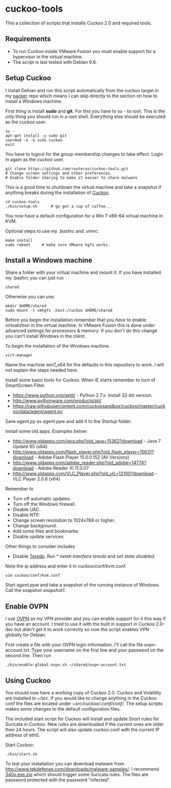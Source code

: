 # cuckoo-tools

This a collection of scripts that installs Cuckoo 2.0 and required tools.

## Requirements

* To run Cuckoo inside VMware Fusion you must enable support for a hypervisor in the virtual machine.
* The script is last tested with Debian 9.6.

## Setup Cuckoo

I install Debian and run this script automatically from the cuckoo target in my [packer](https://github.com/reuteras/packer) repo which means I can skip directly to the section on how to install a Windows machine.

First thing is install **sudo** and **git**. For this you have to *su -* to *root*. This is the _only_ thing you should run in a root shell. Everything else should be executed as the _cuckoo_ user.

    su -
    apt-get install -y sudo git
    usermod -a -G sudo cuckoo
    exit

You have to logout for the group membership changes to take effect. Login in again as the _cuckoo_ user.

    git clone https://github.com/reuteras/cuckoo-tools.git
    # Change screen settings and other preferences.
    # Enable folder sharing to make it easier to share malware

This is a good time to shutdown the virtual machine and take a snapshot if anything breaks during the installation of [Cuckoo](https://cuckoosandbox.org/).

    cd cuckoo-tools
    ./bin/setup.sh      # go get a cup of coffee...

You now have a default configuration for a Win 7 x86-64 virtual machine in KVM.

Optional steps to use my _.bashrc_ and _.vimrc_.

    make install
    sudo reboot     # make sure VMware hgfs works.

## Install a Windows machine

Share a folder with your virtual machine and mount it. If you have installed my .bashrc you can just run

    shared

Otherwise you can use:

    mkdir $HOME/shared
    sudo mount -t vmhgfs .host:/cuckoo $HOME/shared

Before you begin the installation remember that you *have* to enable virtualiztion in the virtual machine. In VMware Fusion this is done under advanced settings for processors & memory. If you don't do this change you can't install Windows in the client.

To begin the installation of the Windows machine.

    virt-manager

Name the machine win7_x64 for the defaults in this repository to work. I will not explain the steps needed here.

Install some basic tools for Cuckoo. When IE starts remember to turn of SmartScreen Filter.

* https://www.python.org/getit/ - Python 2.7.x. Install 32-bit version.
* http://www.pythonware.com/products/pil/
* https://raw.githubusercontent.com/cuckoosandbox/cuckoo/master/cuckoo/data/agent/agent.py

Save _agent.py_ as _agent.pyw_ and add it to the _Startup_ folder.

Install some old apps. Examples below:

* http://www.oldapps.com/java.php?old_java=15362?download - Java 7 Update 65 (x64)
* http://www.oldapps.com/flash_player.php?old_flash_player=15631?download - Adobe Flash Player 15.0.0.152 (All Versions)
* http://www.oldapps.com/adobe_reader.php?old_adobe=14774?download - Adobe Reader XI 11.0.07
* http://www.oldapps.com/VLC_Player.php?old_vlc=12100?download - VLC Player 2.0.6 (x64)

Remember to

* Turn off automatic updates.
* Turn off the Windows firewall.
* Disable UAC.
* Disable NTP.
* Change screen resolution to 1024x768 or higher.
* Change background.
* Add some files and bookmarks.
* Disable update services

Other things to consider includes

* Disable [Teredo](https://technet.microsoft.com/en-us/library/ee126159%28v=ws.10%29.aspx?f=255&MSPPError=-2147217396). Run * *netsh interface teredo* and *set state disabled*.

Note the ip address and enter it in cuckoo/conf/kvm.conf.

    vim cuckoo/conf/kvm.conf

Start _agent.pyw_ and take a snapshot of the running instance of Windows. Call the snapshot _snapshot1_.

## Enable OVPN

I use [OVPN](https://www.ovpn.com/) as my VPN provider and you can enable support for it this way if you have an account. I tried to use it with the built in support in Cuckoo 2.0-dev but didn't get it to work correctly so now the script enables VPN globally for Debian.

First create a file with your OVPN login information. I'll call the file ovpn-account.txt. Type your username on the first line and your password on the second line. Then run

    ./bin/enable-global-ovpn.sh ~/shared/ovpn-account.txt

## Using Cuckoo

You should now have a working copy of Cuckoo 2.0. Cuckoo and Volatility are installed in _~/src_. If you would like to change anything in the Cuckoo conf the files are located under _~src/cuckoo/.conf/conf/_. The setup scripts makes some changes to the default configuration files.

The included start script for Cuckoo will install and update Snort rules for Suricata in Cuckoo. New rules are downloaded if the current ones are older then 24 hours. The script will also update cuckoo.conf with the current IP address of eth0.

Start Cuckoo:

    ./bin/start.sh

To test your installation you can download malware from http://www.tekdefense.com/downloads/malware-samples/. I recommend [340s.exe.zip](http://www.tekdefense.com/downloads/malware-samples/340s.exe.zip) which should trigger some Suricata rules. The files are password protected with the password "infected".